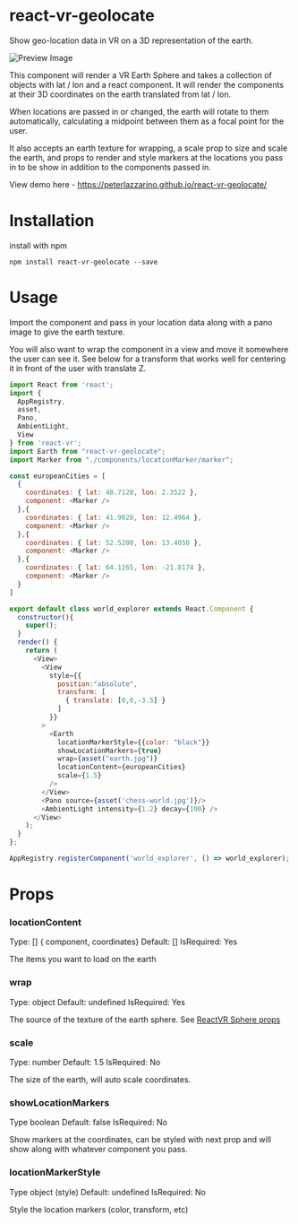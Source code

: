 # react-vr-geolocate

Show geo-location data in VR on a 3D representation of the earth.

![Preview Image](https://media.giphy.com/media/3rWuaYmaxIWZbTVaRg/giphy.gif)

This component will render a VR Earth Sphere and takes a collection of objects with lat / lon and a react component. It will render the components at their 3D coordinates on the earth translated from lat / lon. 

When locations are passed in or changed, the earth will rotate to them automatically, calculating a midpoint between them as a focal point for the user. 

It also accepts an earth texture for wrapping, a scale prop to size and scale the earth, and props to render and style markers at the locations you pass in to be show in addition to the components passed in. 

View demo here - https://peterlazzarino.github.io/react-vr-geolocate/

# Installation

install with npm

`npm install react-vr-geolocate --save`

# Usage

Import the component and pass in your location data along with a pano image to give the earth texture.

You will also want to wrap the component in a view and move it somewhere the user can see it. See below for a transform that works well for centering it in front of the user with translate Z.

```javascript
import React from 'react';
import {
  AppRegistry,
  asset,
  Pano,
  AmbientLight,
  View
} from 'react-vr';
import Earth from "react-vr-geolocate";
import Marker from "./components/locationMarker/marker";

const europeanCities = [  
  { 
    coordinates: { lat: 48.7128, lon: 2.3522 },
    component: <Marker />
  },{ 
    coordinates: { lat: 41.9028, lon: 12.4964 },
    component: <Marker />
  },{ 
    coordinates: { lat: 52.5200, lon: 13.4050 },
    component: <Marker />
  },{ 
    coordinates: { lat: 64.1265, lon: -21.8174 },
    component: <Marker />
  }  
]

export default class world_explorer extends React.Component {
  constructor(){
    super();
  }
  render() {
    return (
      <View> 
        <View
          style={{
            position:"absolute",
            transform: [
              { translate: [0,0,-3.5] }
            ]
          }}
        >
          <Earth 
            locationMarkerStyle={{color: "black"}}
            showLocationMarkers={true}
            wrap={asset("earth.jpg")}
            locationContent={europeanCities} 
            scale={1.5} 
          />
        </View>
        <Pano source={asset('chess-world.jpg')}/> 
        <AmbientLight intensity={1.2} decay={100} />        
      </View>
    );
  }
};

AppRegistry.registerComponent('world_explorer', () => world_explorer);

```

# Props

### locationContent

Type: [] { component, coordinates}  Default: []  IsRequired: Yes

The items you want to load on the earth

### wrap

Type: object  Default: undefined  IsRequired: Yes

The source of the texture of the earth sphere. See [ReactVR Sphere props](https://facebook.github.io/react-vr/docs/sphere.html)

### scale

Type: number  Default: 1.5  IsRequired: No

The size of the earth, will auto scale coordinates.

### showLocationMarkers

Type boolean  Default: false  IsRequired: No

Show markers at the coordinates, can be styled with next prop and will show along with whatever component you pass.

### locationMarkerStyle

Type object (style)  Default: undefined  IsRequired: No

Style the location markers (color, transform, etc)
